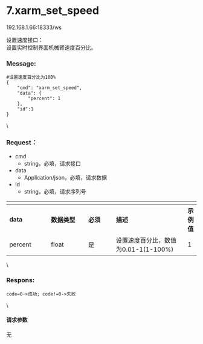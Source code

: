 # 7.xarm\_set\_speed

192.168.1.66:18333/ws

设置速度接口：\
设置实时控制界面机械臂速度百分比。

### Message:   

```gcode
#设置速度百分比为100%
{
    "cmd": "xarm_set_speed",
    "data": {
        "percent": 1
    },
    "id":1
}
```

\


### Request：  

* cmd
  * string，必填，请求接口
* data
  * Application/json，必填，请求数据
* id
  * string，必填，请求序列号

<table data-header-hidden><thead><tr><th width="109"></th><th width="103"></th><th width="74"></th><th width="223"></th><th></th></tr></thead><tbody><tr><td><strong>data</strong></td><td><strong>数据类型</strong></td><td><strong>必须</strong></td><td><strong>描述</strong></td><td><strong>示例值</strong></td></tr><tr><td>percent</td><td>float</td><td>是</td><td>设置速度百分比，数值为0.01-1(1-100%)</td><td>1</td></tr></tbody></table>

\


### Respons:  

```
code=0->成功; code!=0->失败
```

\


#### 请求参数

无
